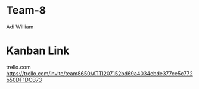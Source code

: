 # Team-8
Adi
William

# Kanban Link
trello.com
https://trello.com/invite/team8650/ATTI207152bd69a4034ebde377ce5c772b50DF1DCB73
